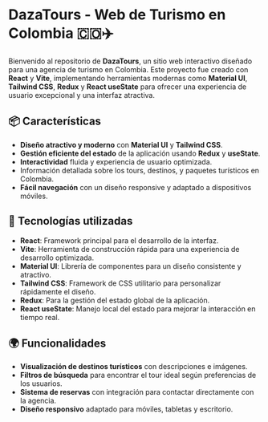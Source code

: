# DazaTours - Web de Turismo en Colombia 🇨🇴✈️

Bienvenido al repositorio de **DazaTours**, un sitio web interactivo diseñado para una agencia de turismo en Colombia. Este proyecto fue creado con **React** y **Vite**, implementando herramientas modernas como **Material UI**, **Tailwind CSS**, **Redux** y **React useState** para ofrecer una experiencia de usuario excepcional y una interfaz atractiva.

## 📦 Características

- **Diseño atractivo y moderno** con **Material UI** y **Tailwind CSS**.
- **Gestión eficiente del estado** de la aplicación usando **Redux** y **useState**.
- **Interactividad** fluida y experiencia de usuario optimizada.
- Información detallada sobre los tours, destinos, y paquetes turísticos en Colombia.
- **Fácil navegación** con un diseño responsive y adaptado a dispositivos móviles.

## 🚀 Tecnologías utilizadas

- **React**: Framework principal para el desarrollo de la interfaz.
- **Vite**: Herramienta de construcción rápida para una experiencia de desarrollo optimizada.
- **Material UI**: Librería de componentes para un diseño consistente y atractivo.
- **Tailwind CSS**: Framework de CSS utilitario para personalizar rápidamente el diseño.
- **Redux**: Para la gestión del estado global de la aplicación.
- **React useState**: Manejo local del estado para mejorar la interacción en tiempo real.

## 🌍 Funcionalidades

- **Visualización de destinos turísticos** con descripciones e imágenes.
- **Filtros de búsqueda** para encontrar el tour ideal según preferencias de los usuarios.
- **Sistema de reservas** con integración para contactar directamente con la agencia.
- **Diseño responsivo** adaptado para móviles, tabletas y escritorio.
